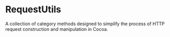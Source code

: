 RequestUtils
============

A collection of category methods designed to simplify the process of HTTP request construction and manipulation in Cocoa.